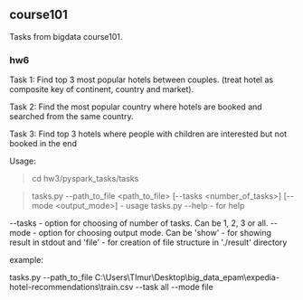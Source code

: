 ## course101
Tasks from bigdata course101.

### hw6
Task 1:
Find top 3 most popular hotels between couples. (treat hotel as composite key of continent, country and market).

Task 2:
Find the most popular country where hotels are booked and searched from the same country. 

Task 3:
Find top 3 hotels where people with children are interested but not booked in the end

Usage:
>cd hw3/pyspark_tasks/tasks

>tasks.py --path_to_file <path_to_file> [--tasks <number_of_tasks>] [--mode <output_mode>]  - usage
>tasks.py --help - for help

--tasks - option for choosing of number of tasks. Can be 1, 2, 3 or all.
--mode - option for choosing output mode. Can be 'show' - for showing result in stdout and 'file' - for creation of file structure in './result' directory

example:

tasks.py --path_to_file C:\Users\TImur\Desktop\big_data_epam\expedia-hotel-recommendations\train.csv --task all --mode file

